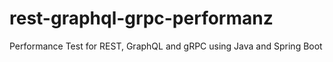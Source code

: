 # rest-graphql-grpc-performanz
Performance Test for REST, GraphQL and gRPC using Java and Spring Boot
